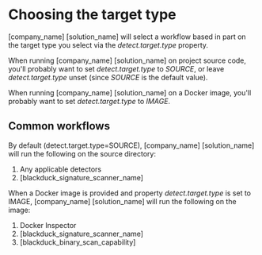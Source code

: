 # Choosing the target type

[company_name] [solution_name] will select a workflow based in part on the target type you select via the *detect.target.type* property.

When running [company_name] [solution_name] on project source code, you'll probably want to
set *detect.target.type* to *SOURCE*, or leave *detect.target.type* unset (since
*SOURCE* is the default value).

When running [company_name] [solution_name] on a Docker image, you'll probably want to
set *detect.target.type* to *IMAGE*.

## Common workflows

By default (detect.target.type=SOURCE), [company_name] [solution_name] will run the following on the source directory:

1. Any applicable detectors
1. [blackduck_signature_scanner_name]

When a Docker image is provided and property *detect.target.type* is set to IMAGE, [company_name] [solution_name] will run the following on the image:

1. Docker Inspector
1. [blackduck_signature_scanner_name]
1. [blackduck_binary_scan_capability]
